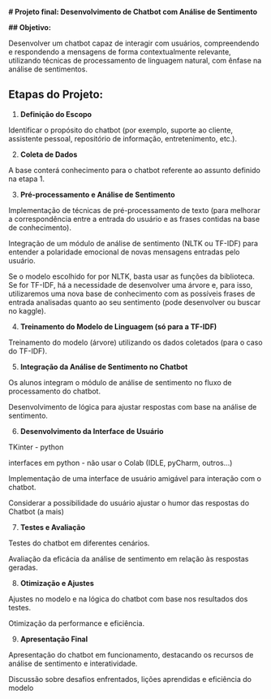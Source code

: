 **# Projeto final: Desenvolvimento de Chatbot com Análise de Sentimento**

 

**## Objetivo:**

Desenvolver um chatbot capaz de interagir com usuários, compreendendo e respondendo a mensagens de forma contextualmente relevante, utilizando técnicas de processamento de linguagem natural, com ênfase na análise de sentimentos.

 

## Etapas do Projeto:

1. **Definição do Escopo** 

Identificar o propósito do chatbot (por exemplo, suporte ao cliente, assistente pessoal, repositório de informação, entretenimento, etc.).

2. **Coleta de Dados**

A base conterá conhecimento para o chatbot referente ao assunto definido na etapa 1.

3. **Pré-processamento e Análise de Sentimento**

Implementação de técnicas de pré-processamento de texto (para melhorar a correspondência entre a entrada do usuário e as frases contidas na base de conhecimento).

Integração de um módulo de análise de sentimento (NLTK ou TF-IDF) para entender a polaridade emocional de novas mensagens entradas pelo usuário.

Se o modelo escolhido for por NLTK, basta usar as funções da biblioteca. Se for TF-IDF, há a necessidade de desenvolver uma árvore e, para isso, utilizaremos uma nova base de conhecimento com as possíveis frases de entrada analisadas quanto ao seu sentimento (pode desenvolver ou buscar no kaggle).

4. **Treinamento do Modelo de Linguagem (só para a TF-IDF)**

Treinamento do modelo (árvore) utilizando os dados coletados (para o caso do TF-IDF).

5. **Integração da Análise de Sentimento no Chatbot**

Os alunos integram o módulo de análise de sentimento no fluxo de processamento do chatbot.

Desenvolvimento de lógica para ajustar respostas com base na análise de sentimento.

6. **Desenvolvimento da Interface de Usuário**

TKinter - python

interfaces em python - não usar o Colab (IDLE, pyCharm, outros…)

Implementação de uma interface de usuário amigável para interação com o chatbot.

Considerar a possibilidade do usuário ajustar o humor das respostas do Chatbot (a mais)

7. **Testes e Avaliação**

Testes do chatbot em diferentes cenários.

Avaliação da eficácia da análise de sentimento em relação às respostas geradas.

8. **Otimização e Ajustes**

Ajustes no modelo e na lógica do chatbot com base nos resultados dos testes.

Otimização da performance e eficiência.

9. **Apresentação Final**

Apresentação do chatbot em funcionamento, destacando os recursos de análise de sentimento e interatividade.

Discussão sobre desafios enfrentados, lições aprendidas e eficiência do modelo

